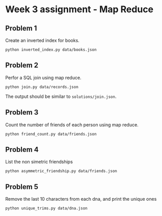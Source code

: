 # Week 3 assignment - Map Reduce

## Problem 1

Create an inverted index for books.

```python inverted_index.py data/books.json```

## Problem 2

Perfor a SQL join using map reduce.

```python join.py data/records.json```

The output should be similar to `solutions/join.json`.

## Problem 3

Count the number of friends of each person using map reduce.

```python friend_count.py data/friends.json```

## Problem 4

List the non simetric friendships

```python asymmetric_friendship.py data/friends.json```

## Problem 5

Remove the last 10 characters from each dna, and print the unique ones

```python unique_trims.py data/dna.json```
